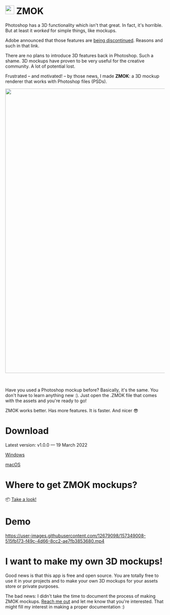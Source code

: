 # <img src="https://user-images.githubusercontent.com/12679098/157353311-300a63ba-8ee6-48b5-a411-0cde73263add.png" width="28" height="auto"> ZMOK



Photoshop has a 3D functionality which isn't that great. In fact, it's horrible. But at least it *worked* for simple things, like mockups.

Adobe announced that those features are [being discontinued](https://helpx.adobe.com/photoshop/kb/3d-faq.html#discontinued-photoshop-3d-features). Reasons and such in that link.

There are no plans to introduce 3D features back in Photoshop. Such a shame. 3D mockups have proven to be very useful for the creative community. A lot of potential lost.

Frustrated – and motivated! – by those news, I made **ZMOK**: a 3D mockup renderer that works with Photoshop files (PSDs). 

<img src="https://user-images.githubusercontent.com/12679098/157457528-6cf81945-ab3c-4c68-a1b4-9b6aafa472f5.png" width="900" height="auto">

&nbsp;

Have you used a Photoshop mockup before? Basically, it's the same. You don't have to learn anything new :). Just open the .ZMOK file that comes with the assets and you're ready to go!

ZMOK works better. Has more features. It is faster. And nicer 😎

# Download

Latest version: v1.0.0 — 19 March 2022

[Windows](https://github.com/MARTYR-X-LTD/ZMOK/releases/download/v1.0.0/ZMOK_1.0.0_Windows_Setup.exe)

[macOS](https://github.com/MARTYR-X-LTD/ZMOK/releases/download/v1.0.0/ZMOK_1.0.0_macOS_Setup.dmg)

# Where to get ZMOK mockups?

📦 [Take a look!](https://martyr.shop/collections/all/3D)

# Demo

https://user-images.githubusercontent.com/12679098/157349008-515fb173-f49c-4d66-8cc2-ae7fb3853680.mp4

# I want to make my own 3D mockups!

Good news is that this app is free and open source. You are totally free to use it in your projects and to make your own 3D mockups for your assets store or private purposes.

The bad news: I didn't take the time to document the process of making ZMOK mockups. [Reach me out](https://martyr.shop/pages/contact) and let me know that you're interested. That might fill my interest in making a proper documentation :)
